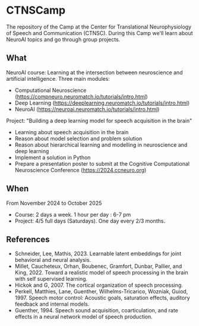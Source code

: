 # CTNSCamp
The repository of the Camp at the Center for Translational Neurophysiology of Speech and Communication (CTNSC). During this Camp we'll learn about NeuroAI topics and go through group projects.

## What
NeuroAI course: Learning at the intersection between neuroscience and artificial intelligence.
Three main modules:
- Computational Neuroscience (https://compneuro.neuromatch.io/tutorials/intro.html)
- Deep Learning (https://deeplearning.neuromatch.io/tutorials/intro.html)
- NeuroAI (https://neuroai.neuromatch.io/tutorials/intro.html)

Project:
"Building a deep learning model for speech acquisition in the brain"
- Learning about speech acquisition in the brain
- Reason about model selection and problem solution
- Reason about hierarchical learning and modelling in neuroscience and deep learning
- Implement a solution in Python
- Prepare a presentation poster to submit at the Cognitive Computational Neuroscience Conference (https://2024.ccneuro.org)

## When
From November 2024 to October 2025
- Course: 2 days a week. 1 hour per day : 6-7 pm
- Project: 4/5 full days (Saturdays). One day every 2/3 months.

## References
- Schneider, Lee, Mathis, 2023. Learnable latent embeddings for joint behavioral and neural analysis.
- Millet, Caucheteux, Orhan, Boubenec, Gramfort, Dunbar, Pallier, and King, 2022. Toward a realistic model of speech processing in the brain with self supervised learning.
- Hickok and G, 2007. The cortical organization of speech processing.
- Perkell, Matthies, Lane, Guenther, Wilhelms-Tricarico, Wozniak, Guiod, 1997. Speech motor control: Acoustic goals, saturation effects, auditory feedback and internal models.
- Guenther, 1994. Speech sound acquisition, coarticulation, and rate effects in a neural network model of speech production.
